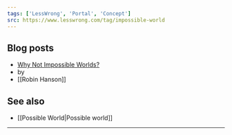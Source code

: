 ```yaml
---
tags: ['LessWrong', 'Portal', 'Concept']
src: https://www.lesswrong.com/tag/impossible-world
---
```


## Blog posts
- [Why Not Impossible Worlds?](http://www.overcomingbias.com/2006/12/why_not_impossi.html)
-  by 
- [[Robin Hanson]]

## See also
- [[Possible World|Possible world]]





---

